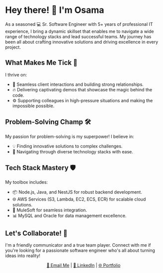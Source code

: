 <!--
**oahmadgit/oahmadgit** is a ✨ _special_ ✨ repository because its `README.md` (this file) appears on your GitHub profile.

Here are some ideas to get you started:

- 🔭 I’m currently working on ...
- 🌱 I’m currently learning ...
- 👯 I’m looking to collaborate on ...
- 🤔 I’m looking for help with ...
- 💬 Ask me about ...
- 📫 How to reach me: ...
- 😄 Pronouns: ...
- ⚡ Fun fact: ...
-->

# Hey there! 👋 I'm Osama

As a seasoned 💻 Sr. Software Engineer with 5+ years of professional IT experience, I bring a dynamic skillset that enables me to navigate a wide range of technology stacks and lead successful teams. My journey has been all about crafting innovative solutions and driving excellence in every project.

## What Makes Me Tick 🚀

I thrive on:

- 🤝 Seamless client interactions and building strong relationships.
- 🔥 Delivering captivating demos that showcase the magic behind the code.
- ⚙️ Supporting colleagues in high-pressure situations and making the impossible possible.

## Problem-Solving Champ 🛠️

My passion for problem-solving is my superpower! I believe in:

- 💡 Finding innovative solutions to complex challenges.
- 🎯 Navigating through diverse technology stacks with ease.

## Tech Stack Mastery 🛡️

My toolbox includes:

- 📦 Node.js, Java, and NestJS for robust backend development.
- 🌐 AWS Services (S3, Lambda, EC2, ECS, ECR) for scalable cloud solutions.
- 🔌 MuleSoft for seamless integration.
- 📊 MySQL and Oracle for data management excellence.

## Let's Collaborate! 🤝

I'm a friendly communicator and a true team player. Connect with me if you're looking for a passionate software engineer who's all about turning ideas into reality!

<div align="center">
    <a href="mailto:m.osamaahmad@outlook.com">📧 Email Me</a> | 
    <a href="https://www.linkedin.com/in/oahmad13">💼 LinkedIn</a> | 
    <a href="https://www.salesforce.com/trailblazer/oahmad13">🌐 Portfolio</a>
</div>
